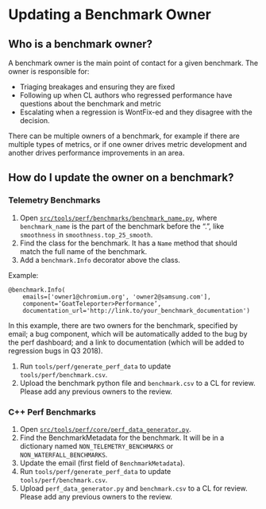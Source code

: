 # Updating a Benchmark Owner

## Who is a benchmark owner?
A benchmark owner is the main point of contact for a given benchmark. The owner is responsible for:

- Triaging breakages and ensuring they are fixed
- Following up when CL authors who regressed performance have questions about the benchmark and metric
- Escalating when a regression is WontFix-ed and they disagree with the decision.

There can be multiple owners of a benchmark, for example if there are multiple types of metrics, or if one owner drives metric development and another drives performance improvements in an area.

## How do I update the owner on a benchmark?

### Telemetry Benchmarks
1. Open [`src/tools/perf/benchmarks/benchmark_name.py`](https://cs.chromium.org/chromium/src/tools/perf/benchmarks/), where `benchmark_name` is the part of the benchmark before the “.”, like `smoothness`  in `smoothness.top_25_smooth`.
1. Find the class for the benchmark. It has a `Name` method that should match the full name of the benchmark.
1. Add a `benchmark.Info` decorator above the class.

  Example:

  ```
  @benchmark.Info(
      emails=['owner1@chromium.org', 'owner2@samsung.com'],
      component=’GoatTeleporter>Performance’,
      documentation_url='http://link.to/your_benchmark_documentation')
  ```

  In this example, there are two owners for the benchmark, specified by email; a bug component,
  which will be automatically added to the bug by the perf dashboard; and a link
  to documentation (which will be added to regression bugs in Q3 2018).

1. Run `tools/perf/generate_perf_data` to update `tools/perf/benchmark.csv`.
1. Upload the benchmark python file and `benchmark.csv` to a CL for review. Please add any previous owners to the review.

### C++ Perf Benchmarks
1. Open [`src/tools/perf/core/perf_data_generator.py`](https://cs.chromium.org/chromium/src/tools/perf/core/perf_data_generator.py).
1. Find the BenchmarkMetadata for the benchmark. It will be in a dictionary named `NON_TELEMETRY_BENCHMARKS` or `NON_WATERFALL_BENCHMARKS`.
1. Update the email (first field of `BenchmarkMetadata`).
1. Run `tools/perf/generate_perf_data` to update `tools/perf/benchmark.csv`.
1. Upload `perf_data_generator.py` and `benchmark.csv` to a CL for review. Please add any previous owners to the review.
